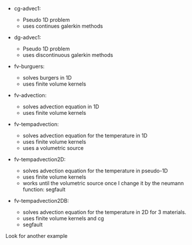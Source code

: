 * cg-advec1:
	- Pseudo 1D problem
	- uses continues galerkin methods

* dg-advec1:
	- Pseudo 1D problem
	- uses discontinuous galerkin methods

* fv-burguers:
	- solves burgers in 1D
	- uses finite volume kernels

* fv-advection:
	- solves advection equation in 1D
	- uses finite volume kernels

* fv-tempadvection:
	- solves advection equation for the temperature in 1D
	- uses finite volume kernels
	- uses a volumetric source

* fv-tempadvection2D:
	- solves advection equation for the temperature in pseudo-1D
	- uses finite volume kernels
	- works until the volumetric source once I change it by the
	  neumann function: segfault

* fv-tempadvection2DB:
	- solves advection equation for the temperature in 2D for 3 materials.
	- uses finite volume kernels and cg
	- segfault

Look for another example
